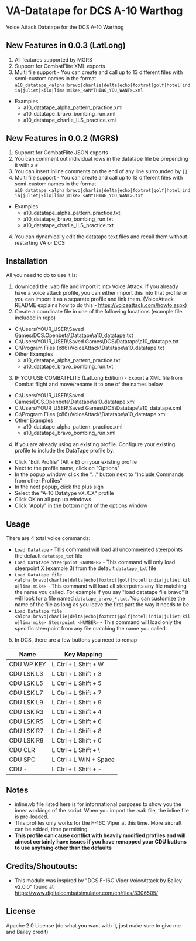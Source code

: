 # VA-Datatape for DCS A-10 Warthog
Voice Attack Datatape for the DCS A-10 Warthog

## New Features in 0.0.3 (LatLong)
1) All features supported by MGRS
2) Support for CombatFlite XML exports
3) Multi file support - You can create and call up to 13 different files with semi-custom names in the format
`a10_datatape_<alpha|bravo|charlie|delta|echo|foxtrot|golf|hotel|india|juliet|kilo|lima|mike>_<ANYTHING_YOU_WANT>.xml`
  * Examples
    * a10_datatape_alpha_pattern_practice.xml
    * a10_datatape_bravo_bombing_run.xml
    * a10_datatape_charlie_ILS_practice.xml

## New Features in 0.0.2 (MGRS)
1) Support for CombatFlite JSON exports
1) You can comment out individual rows in the datatape file be prepending it with a `#`
2) You can insert inline comments on the end of any line surrounded by `[]`
3) Multi file support - You can create and call up to 13 different files with semi-custom names in the format
`a10_datatape_<alpha|bravo|charlie|delta|echo|foxtrot|golf|hotel|india|juliet|kilo|lima|mike>_<ANYTHING_YOU_WANT>.txt`
  * Examples
    * a10_datatape_alpha_pattern_practice.txt
    * a10_datatape_bravo_bombing_run.txt
    * a10_datatape_charlie_ILS_practice.txt
4) You can dynamically edit the datatape text files and recall them without restarting VA or DCS

## Installation
All you need to do to use it is:

1) download the .vab file and import it into Voice Attack. If you already have a voice attack profile, you can either import this into that profile or you can import it as a separate profile and link them. (VoiceAttack README explains how to do this - https://voiceattack.com/howto.aspx)
2) Create a coordinate file in one of the following locations (example file included in repo)
  * C:\Users\YOUR_USER\Saved Games\DCS.Openbeta\Datatape\a10_datatape.txt
  * C:\Users\YOUR_USER\Saved Games\DCS\Datatape\a10_datatape.txt
  * C:\Program Files (x86)\VoiceAttack\Datatape\a10_datatape.txt
  * Other Examples
    * a10_datatape_alpha_pattern_practice.txt
    * a10_datatape_bravo_bombing_run.txt

3) IF YOU USE COMBATFLITE (LatLong Edition) - Export a XML file from Combat flight and move/rename it to one of the names below
  * C:\Users\YOUR_USER\Saved Games\DCS.Openbeta\Datatape\a10_datatape.xml
  * C:\Users\YOUR_USER\Saved Games\DCS\Datatape\a10_datatape.xml
  * C:\Program Files (x86)\VoiceAttack\Datatape\a10_datatape.xml
  * Other Examples
    * a10_datatape_alpha_pattern_practice.xml
    * a10_datatape_bravo_bombing_run.xml

4) If you are already using an existing profile. Configure your existing profile to include the DataTape profile by:
 * Click "Edit Profile" (Alt + E) on your existing profile
 * Next to the profile name, click on "Options"
 * In the popup window, click the "..." button next to "Include Commands from other Profiles"
 * In the next popup, click the plus sign
 * Select the "A-10 Datatype vX.X.X" profile
 * Click OK on all pop up windows
 * Click "Apply" in the bottom right of the options window
 
## Usage
There are 4 total voice commands:
* `Load Datatape` - This command will load all uncommented steerpoints the default `datatape_txt` file
* `Load Datatape Steerpoint <NUMBER>` - This command will only load steerpoint X (example 3) from the default `datatape_txt` file
* `Load Datatape file <alpha|bravo|charlie|delta|echo|foxtrot|golf|hotel|india|juliet|kilo|lima|mike>` - This command will load all steerpoints any file matching the name you called. For example if you say "load datatape file bravo" it will look for a file named `datatape_bravo_*.txt`. You can customize the name of the file as long as you leave the first part the way it needs to be
* `Load Datatape file <alpha|bravo|charlie|delta|echo|foxtrot|golf|hotel|india|juliet|kilo|lima|mike> Steerpoint <NUMBER>` - This command will load only the specific steerpoint from any file matching the name you called. 
 5) In DCS, there are a few buttons you need to remap
 
 | Name | Key Mapping |
| --- | --- |
| CDU WP KEY | L Ctrl + L Shift + W |
| CDU LSK L3 | L Ctrl + L Shift + 3 |
| CDU LSK L5 | L Ctrl + L Shift + 5 |
| CDU LSK L7 | L Ctrl + L Shift + 7 |
| CDU LSK L9 | L Ctrl + L Shift + 9 |
| CDU LSK R3 | L Ctrl + L Shift + 4 |
| CDU LSK R5 | L Ctrl + L Shift + 6 |
| CDU LSK R7 | L Ctrl + L Shift + 8 |
| CDU LSK R9 | L Ctrl + L Shift + 0 |
| CDU CLR  | L Ctrl + L Shift + \ |
| CDU SPC  | L Ctrl + L WIN + Space |
| CDU -  | L Ctrl + L Shift + - |
 
  
## Notes
* inline.vb file listed here is for informational purposes to show you the inner workings of the script. When you import the .vab file, the inline file is pre-loaded. 
* This profiles only works for the F-16C Viper at this time. More aircraft can be added, time permitting. 
* **This profile can cause conflict with heavily modified profiles and will almost certainly have issues if you have remapped your CDU buttons to use anything other than the defaults**


## Credits/Shoutouts:
* This module was inspired by "DCS F-16C Viper VoiceAttack by Bailey v2.0.0" found at https://www.digitalcombatsimulator.com/en/files/3306505/


## License 
Apache 2.0 License (do what you want with it, just make sure to give me and Bailey credit)

